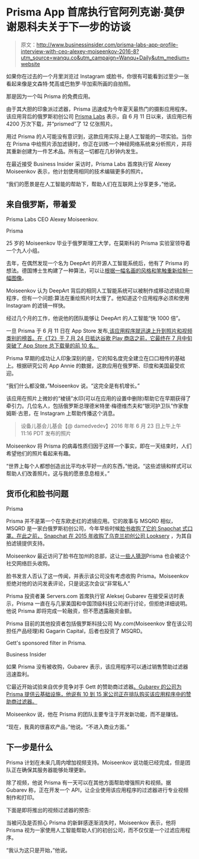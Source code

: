 # Prisma App 首席执行官阿列克谢·莫伊谢恩科夫关于下一步的访谈

> 原文：<http://www.businessinsider.com/prisma-labs-app-profile-interview-with-ceo-alexey-moiseenkov-2016-8?utm_source=wanqu.co&utm_campaign=Wanqu+Daily&utm_medium=website>

如果你在过去的一个月里浏览过 Instagram 或脸书，你很有可能看到过至少一张看起来像是文森特·梵高或巴勃罗·毕加索所画的自拍照。

那是因为一个叫 Prisma 的免费应用。

由于其大胆的印象派过滤器，Prisma 迅速成为今年夏天最热门的摄影应用程序。该应用背后的俄罗斯初创公司 [Prisma Labs](https://prisma-ai.com/) 表示，自 6 月 11 日以来，该应用已有 4200 万次下载，并“prismed”了 12 亿张照片。

用过 Prisma 的人可能没有意识到，这款应用实际上是人工智能的一项实验。当你在 Prisma 中给照片添加滤镜时，你正在训练一个神经网络系统来分析照片，并将其重新创建为一件艺术品。所有这一切都在几秒钟内发生。

在最近接受 Business Insider 采访时，Prisma Labs 首席执行官 Alexey Moiseenkov 表示，他计划使用相同的技术编辑更多的照片。

“我们的愿景是在人工智能的帮助下，帮助人们在互联网上分享更多，”他说。

## 来自俄罗斯，带着爱

 Prisma Labs CEO Alexey Moiseenkov.

Prisma

25 岁的 Moiseenkov 毕业于俄罗斯理工大学，在莫斯科的 Prisma 实验室领导着一个九人小组。

去年，在偶然发现一个名为 DeepArt 的开源人工智能系统后，他有了 Prisma 的想法。德国博士生构建了一种算法，可以让[根据一幅名画的风格和笔触重新绘制一幅图像](https://uk.businessinsider.com/ai-makes-photos-look-like-famous-paintings-2015-9?r=US&IR=T)。

Moiseenkov 认为 DeepArt 背后的相同人工智能系统可以被制作成移动滤镜应用程序，但有一个问题:算法在重绘照片时太慢了。他知道这个应用程序必须和使用 Instagram 的滤镜一样快。

经过几个月的工作，他说他的团队能够让 DeepArt 的人工智能“快 1000 倍”。

一旦 Prisma 于 6 月 11 日在 App Store 发布[,该应用程序就迅速上升到照片和视频类别的榜首。在《T2》于 7 月 24 日抵达谷歌 Play 商店之前，它最终在 7 月中旬突破了 App Store 总下载量的前 10 名。](https://itunes.apple.com/app/id1122649984)

Prisma 早期的成功让人印象深刻的是，它的知名度完全建立在口口相传的基础上。根据研究公司 App Annie 的数据，这款应用在俄罗斯、印度和美国最受欢迎。

“我们什么都没做，”Moiseenkov 说。“这完全是有机增长。”

该应用在照片上微妙的“棱镜”水印(可以在应用的设置中删除)帮助它在早期获得了牵引力。几位名人，包括俄罗斯总理德米特里·梅德维杰夫和“银河护卫队”作家詹姆斯·古恩，在 Instagram 上帮助传播这个消息。

> 设备儿基会儿基会【@ damedvedev】<time datetime="2016-06-23T18:16:14+00:00">2016 年年 6 月 23 日上午上午 11:16 PDT</time> 发布的照片

Moiseenkov 将 Prisma 的病毒性质归因于这样一个事实，即在一天结束时，人们希望他们的照片看起来有趣。

“世界上每个人都想创造出比平均水平好一点的东西，”他说。“这些滤镜和样式可以帮助人们改善照片。这与我的愿景息息相关。”

## 货币化和脸书问题

Prisma

Prisma 并不是第一个在东欧走红的滤镜应用。它的故事与 MSQRD 相似，MSQRD 是一家白俄罗斯初创公司，今年早些时候[脸书收购了它的 Snapchat 式口罩。在此之前，](https://www.businessinsider.com/msqrd-acquisition-story-2016-3) [Snapchat 在 2015 年收购了乌克兰初创公司 Looksery](https://www.businessinsider.com/snapchat-buys-looksery-2015-9) ，为其自拍滤镜提供支持。

Moiseenkov 最近访问了脸书在加州的总部，这让[一些人猜测](https://techcrunch.com/2016/07/19/prismagram/)Prisma 也会被这个社交网络巨头收购。

脸书发言人否认了这一传闻，并表示该公司没有考虑收购 Prisma。Moiseenkov 拒绝对他的访问发表评论，只是说这次会议“非常私人”

Prisma 投资者兼 Servers.com 首席执行官 Aleksej Gubarev 在接受采访时表示，Prisma 一直在与几家美国和中国顶级科技公司进行讨论，但拒绝详细说明。他说 Prisma 即将完成一轮融资，但不愿透露融资金额。

Prisma 目前的其他投资者包括俄罗斯科技公司 My.com(Moiseenkov 曾在该公司担任产品经理)和 Gagarin Capital，后者也投资了 MSQRD。

 Gett's sponsored filter in Prisma.

Business Insider

如果 Prisma 没有被收购，Gubarev 表示，该应用程序可以通过销售赞助过滤器迅速盈利。

它最近开始试验来自优步竞争对手 Gett 的赞助商过滤器[。Gubarev 的公司为 Prisma 提供云基础设施，他说有 10 到 15 家公司正在排队购买该应用程序中的赞助商过滤器。](https://digiday.com/brands/uber-rival-gett-enjoying-lift-filter-prisma/)

Moiseenkov 说，他在 Prisma 的团队主要专注于开发新功能，而不是赚钱。

“现在，我真的很喜欢产品，”他说。“不进入商业方面。”

## 下一步是什么

Prisma 计划在未来几周内增加视频支持。Moiseenkov 说功能已经完成，但是团队正在确保其服务器能够处理更新。

除了视频，他说 Prisma 有一天可以在其他方面帮助增强照片和视频。据 Gubarev 称，正在开发一个 API，让企业使用该应用程序的过滤器进行专业视频制作和打印。

下面是即将推出的视频过滤器的预告:

当被问及是否担心 Prisma 的新鲜感逐渐消失时，Moiseenkov 表示，他将 Prisma 视为一家使用人工智能帮助人们的初创公司，而不仅仅是一个过滤应用程序。

“我认为这只是开始，”他说。
